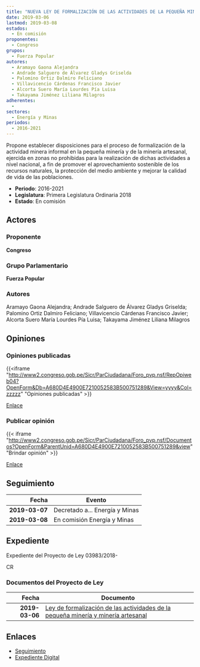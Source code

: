 ```yaml
---
title: "NUEVA LEY DE FORMALIZACIÓN DE LAS ACTIVIDADES DE LA PEQUEÑA MINERÍA Y MINERÍA ARTESANAL"
date: 2019-03-06
lastmod: 2019-03-08
estados: 
  - En comisión
proponentes: 
  - Congreso
grupos: 
  - Fuerza Popular
autores: 
  - Aramayo Gaona Alejandra
  - Andrade Salguero de Álvarez Gladys Griselda
  - Palomino Ortiz Dalmiro Feliciano
  - Villavicencio Cárdenas Francisco Javier
  - Alcorta Suero María Lourdes Pía Luisa
  - Takayama Jiménez Liliana Milagros
adherentes: 
  - 
sectores: 
  - Energía y Minas
periodos: 
  - 2016-2021
---
```


Propone establecer disposiciones para el proceso de formalización de la actividad minera informal en la pequeña minería y de la minería artesanal, ejercida en zonas no prohibidas para la realización de dichas actividades a nivel nacional, a fin de promover el aprovechamiento sostenible de los recursos naturales, la protección del medio ambiente y mejorar la calidad de vida de las poblaciones.

- **Periodo**: 2016-2021
- **Legislatura**: Primera Legislatura Ordinaria 2018
- **Estado**: En comisión

## Actores

### Proponente

**Congreso**

### Grupo Parlamentario

**Fuerza Popular**

### Autores

Aramayo Gaona Alejandra; Andrade Salguero de Álvarez Gladys Griselda; Palomino Ortiz Dalmiro Feliciano; Villavicencio Cárdenas Francisco Javier; Alcorta Suero María Lourdes Pía Luisa; Takayama Jiménez Liliana Milagros


## Opiniones

### Opiniones publicadas

{{<iframe "http://www2.congreso.gob.pe/Sicr/ParCiudadana/Foro_pvp.nsf/RepOpiweb04?OpenForm&Db=A680D4E4900E7210052583B500751289&View=yyyy&Col=zzzzz" "Opiniones publicadas" >}}

[Enlace](http://www2.congreso.gob.pe/Sicr/ParCiudadana/Foro_pvp.nsf/RepOpiweb04?OpenForm&Db=A680D4E4900E7210052583B500751289&View=yyyy&Col=zzzzz)
### Publicar opinión

{{< iframe "http://www2.congreso.gob.pe/Sicr/ParCiudadana/Foro_pvp.nsf/Documentos?OpenForm&ParentUnid=A680D4E4900E7210052583B500751289&view" "Brindar opinión" >}}

[Enlace](http://www2.congreso.gob.pe/Sicr/ParCiudadana/Foro_pvp.nsf/Documentos?OpenForm&ParentUnid=A680D4E4900E7210052583B500751289&view)

## Seguimiento

| Fecha | Evento |
|------:|--------|
| **2019-03-07** | Decretado a... Energía y Minas|
| **2019-03-08** | En comisión Energía y Minas|


## Expediente

Expediente del Proyecto de Ley 03983/2018-

CR


### Documentos del Proyecto de Ley

| Fecha | Documento |
|------:|--------|
| **2019-03-06** | [Ley de formalización de las actividades de la pequeña minería y minería artesanal](http://www.leyes.congreso.gob.pe/Documentos/2016_2021/Proyectos_de_Ley_y_de_Resoluciones_Legislativas/PL0398320190306.pdf) |

## Enlaces 

- [Seguimiento](http://www2.congreso.gob.pehttp://www2.congreso.gob.pe/Sicr/TraDocEstProc/CLProLey2016.nsf/f7fff46988ca05b1052578e100829cc7/5b933f57e0aaed53052583b500628bda?OpenDocument)
- [Expediente Digital](http://www2.congreso.gob.pehttp://www2.congreso.gob.pe/Sicr/TraDocEstProc/CLProLey2016.nsf/f7fff46988ca05b1052578e100829cc7/5b933f57e0aaed53052583b500628bda?OpenDocument&Click=05257FB7005EB655.eb71d0cf91d8294e05256cdf006b5706/$Body/0.1C6C)
